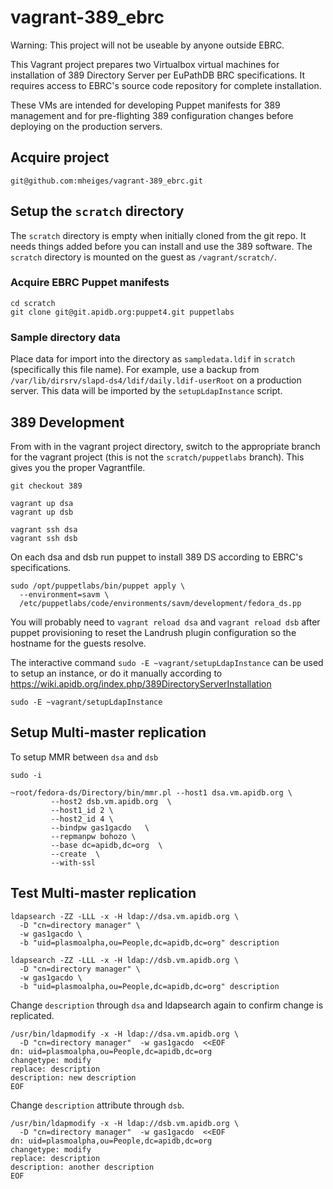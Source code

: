 # vagrant-389_ebrc

Warning: This project will not be useable by anyone outside EBRC.

This Vagrant project prepares two Virtualbox virtual machines for
installation of 389 Directory Server per EuPathDB BRC specifications. It
requires access to EBRC's source code repository for complete
installation.

These VMs are intended for developing Puppet manifests for 389
management and for pre-flighting 389 configuration changes before
deploying on the production servers.

## Acquire project

    git@github.com:mheiges/vagrant-389_ebrc.git

## Setup the `scratch` directory

The `scratch` directory is empty when initially cloned from the git
repo. It needs things added before you can install and use the 389
software. The `scratch` directory is mounted on the guest as
`/vagrant/scratch/`.

### Acquire EBRC Puppet manifests

    cd scratch
    git clone git@git.apidb.org:puppet4.git puppetlabs

### Sample directory data

Place data for import into the directory as `sampledata.ldif` in
`scratch` (specifically this file name). For example, use a backup from
`/var/lib/dirsrv/slapd-ds4/ldif/daily.ldif-userRoot` on a production
server. This data will be imported by the `setupLdapInstance` script.

## 389 Development

From with in the vagrant project directory, switch to the appropriate
branch for the vagrant project (this is not the `scratch/puppetlabs`
branch). This gives you the proper Vagrantfile.

    git checkout 389

    vagrant up dsa
    vagrant up dsb

    vagrant ssh dsa
    vagrant ssh dsb

On each dsa and dsb run puppet to install 389 DS according to EBRC's
specifications.

    sudo /opt/puppetlabs/bin/puppet apply \
      --environment=savm \
      /etc/puppetlabs/code/environments/savm/development/fedora_ds.pp 

You will probably need to `vagrant reload dsa` and `vagrant reload dsb`
after puppet provisioning to reset the Landrush plugin configuration so
the hostname for the guests resolve.

The interactive command `sudo -E ~vagrant/setupLdapInstance` can be used to
setup an instance, or do it manually according to
https://wiki.apidb.org/index.php/389DirectoryServerInstallation

    sudo -E ~vagrant/setupLdapInstance


## Setup Multi-master replication

To setup MMR between `dsa` and `dsb`

    sudo -i

    ~root/fedora-ds/Directory/bin/mmr.pl --host1 dsa.vm.apidb.org \
             --host2 dsb.vm.apidb.org  \
             --host1_id 2 \
             --host2_id 4 \
             --bindpw gas1gacdo   \
             --repmanpw bohozo \
             --base dc=apidb,dc=org  \
             --create  \
             --with-ssl



## Test Multi-master replication

    ldapsearch -ZZ -LLL -x -H ldap://dsa.vm.apidb.org \
      -D "cn=directory manager" \
      -w gas1gacdo \
      -b "uid=plasmoalpha,ou=People,dc=apidb,dc=org" description
  
    ldapsearch -ZZ -LLL -x -H ldap://dsb.vm.apidb.org \
      -D "cn=directory manager" \
      -w gas1gacdo \
      -b "uid=plasmoalpha,ou=People,dc=apidb,dc=org" description

Change `description` through `dsa` and ldapsearch again to confirm
change is replicated.

    /usr/bin/ldapmodify -x -H ldap://dsa.vm.apidb.org \
      -D "cn=directory manager"  -w gas1gacdo  <<EOF
    dn: uid=plasmoalpha,ou=People,dc=apidb,dc=org
    changetype: modify
    replace: description
    description: new description
    EOF

Change `description` attribute through `dsb`.

    /usr/bin/ldapmodify -x -H ldap://dsb.vm.apidb.org \
      -D "cn=directory manager"  -w gas1gacdo  <<EOF
    dn: uid=plasmoalpha,ou=People,dc=apidb,dc=org
    changetype: modify
    replace: description
    description: another description
    EOF
